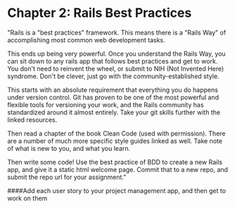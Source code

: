 # Chapter 2: Rails Best Practices

"Rails is a "best practices" framework. This means there is a "Rails Way" of accomplishing most common web development tasks.

  This ends up being very powerful. Once you understand the Rails Way, you can sit down to any rails app that follows best practices and get to work. You don't need to reinvent the wheel, or submit to NIH (Not Invented Here) syndrome. Don't be clever, just go with the community-established style.

  This starts with an absolute requirement that everything you do happens under version control. Git has proven to be one of the most powerful and flexible tools for versioning your work, and the Rails community has standardized around it almost entirely. Take your git skills further with the linked resources.

  Then read a chapter of the book Clean Code (used with permission). There are a number of much more specific style guides linked as well. Take note of what is new to you, and what you learn.

  Then write some code! Use the best practice of BDD to create a new Rails app, and give it a static html welcome page. Commit that to a new repo, and submit the repo url for your assignment."

####Add each user story to your project management app, and then get to work on them
